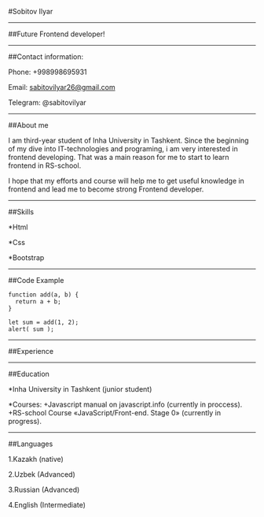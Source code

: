 #Sobitov Ilyar    

---

##Future Frontend developer!

*****

##Contact information:

Phone: +998998695931

Email: sabitovilyar26@gmail.com  

Telegram: @sabitovilyar

*****

##About me

I am third-year student of Inha University in Tashkent. Since the beginning of my dive into IT-technologies and programing, i am very interested in frontend developing.
That was a main reason for me to start to learn frontend in RS-school.

I hope that my efforts and course will help me to get useful knowledge in frontend and lead me to become strong Frontend developer.
 
*****

##Skills

*Html

*Css

*Bootstrap

*****

##Code Example
```
function add(a, b) {
  return a + b;
}

let sum = add(1, 2);
alert( sum );
```
*****

##Experience

****

##Education

*Inha University in Tashkent (junior student)

*Courses:
    +Javascript manual on javascript.info (currently in proccess).
    +RS-school Course «JavaScript/Front-end. Stage 0» (currently in progress).

****

##Languages

1.Kazakh (native)

2.Uzbek (Advanced)

3.Russian (Advanced)

4.English (Intermediate)

